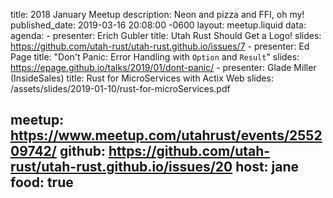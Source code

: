 title: 2018 January Meetup
description: Neon and pizza and FFI, oh my!
published_date: 2019-03-16 20:08:00 -0600
layout: meetup.liquid
data:
  agenda:
    - presenter: Erich Gubler
      title: Utah Rust Should Get a Logo!
      slides: https://github.com/utah-rust/utah-rust.github.io/issues/7
    - presenter: Ed Page
      title: "Don't Panic: Error Handling with `Option` and `Result`"
      slides: https://epage.github.io/talks/2019/01/dont-panic/
    - presenter: Glade Miller (InsideSales)
      title: Rust for MicroServices with Actix Web
      slides: /assets/slides/2019-01-10/rust-for-microServices.pdf

  meetup: https://www.meetup.com/utahrust/events/255209742/
  github: https://github.com/utah-rust/utah-rust.github.io/issues/20
  host: jane
  food: true
---
